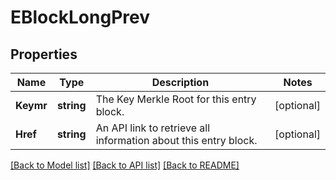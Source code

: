 # EBlockLongPrev

## Properties
Name | Type | Description | Notes
------------ | ------------- | ------------- | -------------
**Keymr** | **string** | The Key Merkle Root for this entry block. | [optional] 
**Href** | **string** | An API link to retrieve all information about this entry block. | [optional] 

[[Back to Model list]](../README.md#documentation-for-models) [[Back to API list]](../README.md#documentation-for-api-endpoints) [[Back to README]](../README.md)


